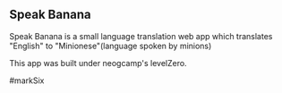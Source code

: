 ## Speak Banana

Speak Banana is a small language translation web app which translates "English" to "Minionese"(language spoken by minions)

This app was built under neogcamp's levelZero.

#markSix
